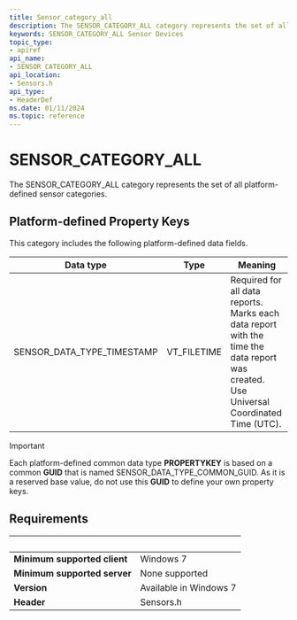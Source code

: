 ```yaml
---
title: Sensor_category_all
description: The SENSOR_CATEGORY_ALL category represents the set of all platform-defined sensor categories.
keywords: SENSOR_CATEGORY_ALL Sensor Devices
topic_type:
- apiref
api_name:
- SENSOR_CATEGORY_ALL
api_location:
- Sensors.h
api_type:
- HeaderDef
ms.date: 01/11/2024
ms.topic: reference
---
```


# SENSOR_CATEGORY_ALL

The SENSOR_CATEGORY_ALL category represents the set of all platform-defined sensor categories.

## Platform-defined Property Keys

This category includes the following platform-defined data fields.

| Data type | Type | Meaning |
|---|---|---|
| SENSOR_DATA_TYPE_TIMESTAMP | VT_FILETIME | Required for all data reports. Marks each data report with the time the data report was created. Use Universal Coordinated Time (UTC). |

> [!IMPORTANT]
> Each platform-defined common data type **PROPERTYKEY** is based on a common **GUID** that is named SENSOR_DATA_TYPE_COMMON_GUID. As it is a reserved base value, do not use this **GUID** to define your own property keys.

## Requirements

| &nbsp; | &nbsp; |
|---|---|
| **Minimum supported client** | Windows 7 |
| **Minimum supported server** | None supported |
| **Version** | Available in Windows 7 |
| **Header** | Sensors.h |
